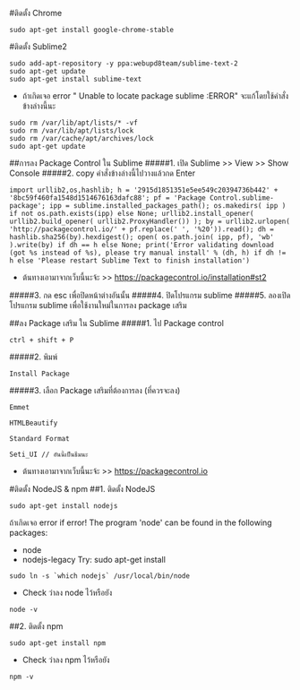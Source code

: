 #ติดตั้ง Chrome
```
sudo apt-get install google-chrome-stable
```


#ติดตั้ง Sublime2
```
sudo add-apt-repository -y ppa:webupd8team/sublime-text-2
sudo apt-get update
sudo apt-get install sublime-text
```

* ถ้าเกิดเจอ error " Unable to locate package sublime :ERROR" จะแก้โดยใช้คำสั่งข้างล่างนี้นะ
```
sudo rm /var/lib/apt/lists/* -vf 
sudo rm /var/lib/apt/lists/lock
sudo rm /var/cache/apt/archives/lock
sudo apt-get update
```

##การลง Package Control ใน Sublime
#####1. เปิด Sublime >> View >> Show Console
#####2. copy คำสั่งข้างล่างนี้ไปวางแล้วกด Enter
```
import urllib2,os,hashlib; h = '2915d1851351e5ee549c20394736b442' + '8bc59f460fa1548d1514676163dafc88'; pf = 'Package Control.sublime-package'; ipp = sublime.installed_packages_path(); os.makedirs( ipp ) if not os.path.exists(ipp) else None; urllib2.install_opener( urllib2.build_opener( urllib2.ProxyHandler()) ); by = urllib2.urlopen( 'http://packagecontrol.io/' + pf.replace(' ', '%20')).read(); dh = hashlib.sha256(by).hexdigest(); open( os.path.join( ipp, pf), 'wb' ).write(by) if dh == h else None; print('Error validating download (got %s instead of %s), please try manual install' % (dh, h) if dh != h else 'Please restart Sublime Text to finish installation')
```

* ต้นทางเอามาจากเว็บนี้นะจ้ะ >> https://packagecontrol.io/installation#st2

#####3. กด esc เพื่อปิดหน้าต่างอันนั้น
#####4. ปิดโปรแกรม sublime
#####5. ลองเปิดโปรแกรม sublime เพื่อใช้งานใหม่ในการลง package เสริม

##ลง Package เสริม ใน Sublime
#####1. ไป Package control
```
ctrl + shift + P
```
#####2. พิมพ์
```
Install Package
```
#####3. เลือก Package เสริมที่ต้องการลง (ที่ควรจะลง)
```
Emmet
```
```
HTMLBeautify
```
```
Standard Format
```
```
Seti_UI // อันนี้เป็นธีมนะ
```

* ต้นทางเอามาจากเว็บนี้นะจ้ะ >> https://packagecontrol.io

#ติดตั้ง NodeJS & npm
##1. ติดตั้ง NodeJS
```
sudo apt-get install nodejs
```

ถ้าเกิดเจอ error 
if error! The program 'node' can be found in the following packages:
* node
* nodejs-legacy Try: sudo apt-get install
```
sudo ln -s `which nodejs` /usr/local/bin/node
```

* Check ว่าลง node ไว้หรือยัง
```
node -v
```


##2. ติดตั้ง npm
```
sudo apt-get install npm
```
* Check ว่าลง npm ไว้หรือยัง
```
npm -v
```
